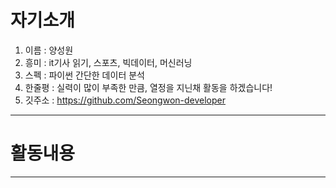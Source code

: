 # 자기소개

1. 이름 :  양성원
2. 흥미 :  it기사 읽기, 스포츠, 빅데이터, 머신러닝
3. 스펙 :  파이썬 간단한 데이터 분석
4. 한줄평 :  실력이 많이 부족한 만큼, 열정을 지닌채 활동을 하겠습니다!
5. 깃주소 : <https://github.com/Seongwon-developer>
------

# 활동내용







------
